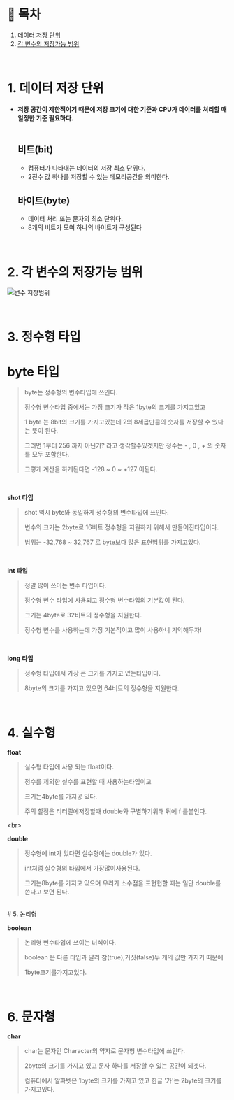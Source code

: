 # 🔖 목차

1. [데이터 저장 단위](#1-데이터-저장-단위)<br/>
2. [각 변수의 저장가능 범위](#2-각-변수의-저장가능-범위)<br/>

<br/>

# 1. 데이터 저장 단위

  - #### 저장 공간이 제한적이기 때문에 저장 크기에 대한 기준과 CPU가 데이터를 처리할 때 일정한 기준 필요하다.<br/><br/>


	## 비트(bit)

	- 컴퓨터가 나타내는 데이터의 저장 최소 단위다.
	- 2진수 값 하나를 저장할 수 있는 메모리공간을 의미한다.

	## 바이트(byte)
	
	- 데이터 처리 또는 문자의 최소 단위다.
	- 8개의 비트가 모여 하나의 바이트가 구성된다

<br/>


# 2. 각 변수의 저장가능 범위

![변수 저장범위](https://i.imgur.com/KAtGm1n.jpg)

<br/>


# 3. 정수형 타입


# byte 타입

> byte는 정수형의 변수타입에 쓰인다.
> 
> 정수형 변수타입 중에서는 가장 크기가 작은 1byte의 크기를 가지고있고
> 
> 1 byte 는 8bit의 크기를 가지고있는데 2의 8제곱만큼의 숫자를 저장할 수 있다는 뜻이 된다.
> 
> 그러면 1부터 256 까지 아닌가? 라고 생각할수있겟지만 정수는 - , 0 , + 의 숫자를 모두 포함한다.
> 
> 그렇게 계산을 하게된다면 -128 ~ 0 ~ +127 이된다.


<br/>


**shot 타입**

> shot 역시 byte와 동일하게 정수형의 변수타입에 쓰인다.
> 
> 변수의 크기는 2byte로 16비트 정수형을 지원하기 위해서 만들어진타입이다.
> 
> 범위는 -32,768 ~ 32,767 로 byte보다 많은 표현범위를 가지고있다.

<br/>

**int 타입**

> 정말 많이 쓰이는 변수 타입이다.
> 
> 정수형 변수 타입에 사용되고 정수형 변수타입의 기본값이 된다.
> 
> 크기는 4byte로 32비트의 정수형을 지원한다.
> 
> 정수형 변수를 사용하는데 가장 기본적이고 많이 사용하니 기억해두자!

<br/>

**long 타입**

> 정수형 타입에서 가장 큰 크기를 가지고 있는타입이다.
> 
> 8byte의 크기를 가지고 있으면 64비트의 정수형을 지원한다.


<br/>

# 4. 실수형

**float**

> 실수형 타입에 사용 되는 float이다.
> 
> 정수를 제외한 실수를 표현할 때 사용하는타입이고
> 
> 크기는4byte를 가지공 있다.
> 
> 주의 할점은 리터럴에저장할때 double와 구별하기위해 뒤에 f 를붙인다.

<br\>

**double**

> 정수형에 int가 있다면 실수형에는 double가 있다.
> 
> int처럼 실수형의 타입에서 가장많이사용된다.
> 
> 크기는8byte를 가지고 있으며 우리가 소수점을 표현현할 때는 일단 double를 쓴다고 보면 된다.


<br/>
# 5. 논리형

**boolean**

> 논리형 변수타입에 쓰이는 녀석이다.
> 
> boolean 은 다른 타입과 달리 참(true),거짓(false)두 개의 값만 가지기 때문에
> 
> 1byte크기를가지고있다.



<br/>

# 6. 문자형

**char**

> char는 문자인 Character의 약자로 문자형 변수타입에 쓰인다.
> 
> 2byte의 크기를 가지고 있고 문자 하나를 저장할 수 있는 공간이 되겟다.
> 
> 컴퓨터에서 알파벳은 1byte의 크기를 가지고 있고 한글 '가'는 2byte의 크기를 가지고있다.

<br/>
	
	





	

